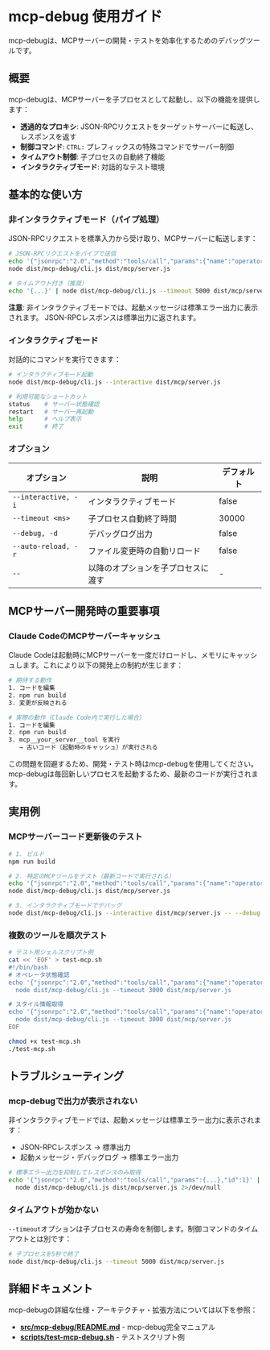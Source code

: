 # mcp-debug 使用ガイド

mcp-debugは、MCPサーバーの開発・テストを効率化するためのデバッグツールです。

## 概要

mcp-debugは、MCPサーバーを子プロセスとして起動し、以下の機能を提供します：

- **透過的なプロキシ**: JSON-RPCリクエストをターゲットサーバーに転送し、レスポンスを返す
- **制御コマンド**: `CTRL:` プレフィックスの特殊コマンドでサーバー制御
- **タイムアウト制御**: 子プロセスの自動終了機能
- **インタラクティブモード**: 対話的なテスト環境

## 基本的な使い方

### 非インタラクティブモード（パイプ処理）

JSON-RPCリクエストを標準入力から受け取り、MCPサーバーに転送します：

```bash
# JSON-RPCリクエストをパイプで送信
echo '{"jsonrpc":"2.0","method":"tools/call","params":{"name":"operator_styles","arguments":{"character":"dia"}},"id":1}' | \
node dist/mcp-debug/cli.js dist/mcp/server.js

# タイムアウト付き（推奨）
echo '{...}' | node dist/mcp-debug/cli.js --timeout 5000 dist/mcp/server.js
```

**注意**: 非インタラクティブモードでは、起動メッセージは標準エラー出力に表示されます。
JSON-RPCレスポンスは標準出力に返されます。

### インタラクティブモード

対話的にコマンドを実行できます：

```bash
# インタラクティブモード起動
node dist/mcp-debug/cli.js --interactive dist/mcp/server.js

# 利用可能なショートカット
status    # サーバー状態確認
restart   # サーバー再起動  
help      # ヘルプ表示
exit      # 終了
```

### オプション

| オプション | 説明 | デフォルト |
|-----------|------|------------|
| `--interactive, -i` | インタラクティブモード | false |
| `--timeout <ms>` | 子プロセス自動終了時間 | 30000 |
| `--debug, -d` | デバッグログ出力 | false |
| `--auto-reload, -r` | ファイル変更時の自動リロード | false |
| `--` | 以降のオプションを子プロセスに渡す | - |

## MCPサーバー開発時の重要事項

### Claude CodeのMCPサーバーキャッシュ

Claude Codeは起動時にMCPサーバーを一度だけロードし、メモリにキャッシュします。これにより以下の開発上の制約が生じます：

```bash
# 期待する動作
1. コードを編集
2. npm run build
3. 変更が反映される

# 実際の動作（Claude Code内で実行した場合）
1. コードを編集
2. npm run build
3. mcp__your_server__tool を実行
   → 古いコード（起動時のキャッシュ）が実行される
```

この問題を回避するため、開発・テスト時はmcp-debugを使用してください。mcp-debugは毎回新しいプロセスを起動するため、最新のコードが実行されます。

## 実用例

### MCPサーバーコード更新後のテスト

```bash
# 1. ビルド
npm run build

# 2. 特定のMCPツールをテスト（最新コードで実行される）
echo '{"jsonrpc":"2.0","method":"tools/call","params":{"name":"operator_styles","arguments":{"character":"dia"}},"id":1}' | \
node dist/mcp-debug/cli.js dist/mcp/server.js

# 3. インタラクティブモードでデバッグ
node dist/mcp-debug/cli.js --interactive dist/mcp/server.js -- --debug
```

### 複数のツールを順次テスト

```bash
# テスト用シェルスクリプト例
cat << 'EOF' > test-mcp.sh
#!/bin/bash
# オペレータ状態確認
echo '{"jsonrpc":"2.0","method":"tools/call","params":{"name":"operator_status","arguments":{}},"id":1}' | \
  node dist/mcp-debug/cli.js --timeout 3000 dist/mcp/server.js

# スタイル情報取得
echo '{"jsonrpc":"2.0","method":"tools/call","params":{"name":"operator_styles","arguments":{"character":"dia"}},"id":2}' | \
  node dist/mcp-debug/cli.js --timeout 3000 dist/mcp/server.js
EOF

chmod +x test-mcp.sh
./test-mcp.sh
```

## トラブルシューティング

### mcp-debugで出力が表示されない

非インタラクティブモードでは、起動メッセージは標準エラー出力に表示されます：
- JSON-RPCレスポンス → 標準出力
- 起動メッセージ・デバッグログ → 標準エラー出力

```bash
# 標準エラー出力を抑制してレスポンスのみ取得
echo '{"jsonrpc":"2.0","method":"tools/call","params":{...},"id":1}' | \
  node dist/mcp-debug/cli.js dist/mcp/server.js 2>/dev/null
```

### タイムアウトが効かない

`--timeout`オプションは子プロセスの寿命を制御します。制御コマンドのタイムアウトとは別です：

```bash
# 子プロセスを5秒で終了
node dist/mcp-debug/cli.js --timeout 5000 dist/mcp/server.js
```

## 詳細ドキュメント

mcp-debugの詳細な仕様・アーキテクチャ・拡張方法については以下を参照：

- **[src/mcp-debug/README.md](../src/mcp-debug/README.md)** - mcp-debug完全マニュアル
- **[scripts/test-mcp-debug.sh](../scripts/test-mcp-debug.sh)** - テストスクリプト例